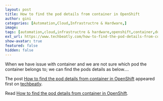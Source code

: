 ```yaml
---
layout: post
title: How to find the pod details from container in OpenShift
author: gini
categories: [Automation,Cloud,Infrastructre & Hardware,]
image: 
tags: [automation,cloud,infrastructre & hardware,openshift,container,docker,how to find the pod details from container details,kubernetes,pod uid,redhat openshift,]
ext_url: https://www.techbeatly.com/how-to-find-the-pod-details-from-container-details/
show-avatar: true
featured: false
hidden: false
---
```


<p>When we have issue with container and we are not sure which pod the container belongs to; we can find the pods details as below.&#46;&#46;&#46;</p>
<p>The post <a href="https://www.techbeatly.com/how-to-find-the-pod-details-from-container-details/">How to find the pod details from container in OpenShift</a> appeared first on <a href="https://www.techbeatly.com">techbeatly</a>.</p>

Read [How to find the pod details from container in OpenShift](https://www.techbeatly.com/how-to-find-the-pod-details-from-container-details/).